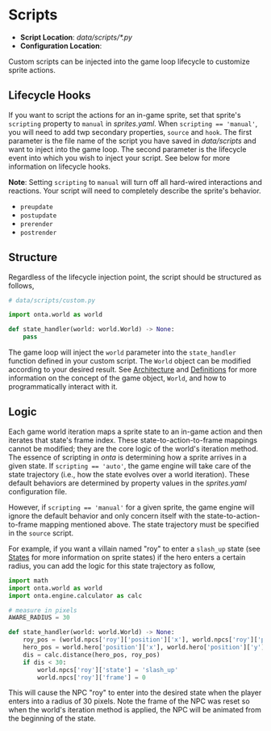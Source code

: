 
# Scripts

- **Script Location**: _data/scripts/*.py_
- **Configuration Location**:

Custom scripts can be injected into the game loop lifecycle to customize sprite actions.

## Lifecycle Hooks

If you want to script the actions for an in-game sprite, set that sprite's `scripting` property to `manual` in _sprites.yaml_. When `scripting == 'manual'`, you will need to add twp secondary properties, `source` and `hook`. The first parameter is the file name of the script you have saved in _data/scripts_ and want to inject into the game loop. The second parameter is the lifecycle event into which you wish to inject your script. See below for more information on lifecycle hooks.

**Note**: Setting `scripting` to `manual` will turn off all hard-wired interactions and reactions. Your script will need to completely describe the sprite's behavior.

- `preupdate`
- `postupdate`
- `prerender`
- `postrender`

## Structure

Regardless of the lifecycle injection point, the script should be structured as follows,


```python
# data/scripts/custom.py

import onta.world as world

def state_handler(world: world.World) -> None:
    pass
```

The game loop will inject the `world` parameter into the `state_handler` function defined in your custom script. The `World` object can be modified according to your desired result. See [Architecture](./ARCHITECTURE.md) and [Definitions](./DEFINITIONS.md) for more information on the concept of the game object, `World`, and how to programmatically interact with it.

## Logic

Each game world iteration maps a sprite state to an in-game action and then iterates that state's frame index. These state-to-action-to-frame mappings cannot be modified; they are the core logic of the world's iteration method. The essence of scripting in _onta_ is determining how a sprite arrives in a given state. If `scripting == 'auto'`, the game engine will take care of the state trajectory (i.e., how the state evolves over a world iteration). These default behaviors are determined by property values in the _sprites.yaml_ configuration file.

However, if `scripting == 'manual'` for a given sprite, the game engine will ignore the default behavior and only concern itself with the state-to-action-to-frame mapping mentioned above. The state trajectory must be specified in the `source` script.

For example, if you want a villain named "roy" to enter a `slash_up` state (see [States](./STATES.md) for more information on sprite states) if the hero enters a certain radius, you can add the logic for this state trajectory as follow,


```python
import math
import onta.world as world
import onta.engine.calculator as calc

# measure in pixels
AWARE_RADIUS = 30

def state_handler(world: world.World) -> None:
    roy_pos = (world.npcs['roy']['position']['x'], world.npcs['roy']['position']['y'])
    hero_pos = world.hero['position']['x'], world.hero['position']['y']
    dis = calc.distance(hero_pos, roy_pos)
    if dis < 30:
        world.npcs['roy']['state'] = 'slash_up'
        world.npcs['roy']['frame'] = 0
```

This will cause the NPC "roy" to enter into the desired state when the player enters into a radius of 30 pixels. Note the frame of the NPC was reset so when the world's iteration method is applied, the NPC will be animated from the beginning of the state.